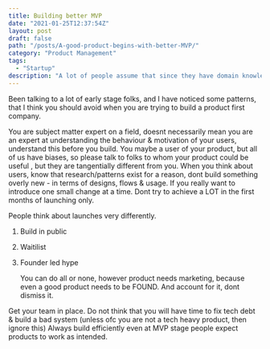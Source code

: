 ```yaml
---
title: Building better MVP
date: "2021-01-25T12:37:54Z"
layout: post
draft: false
path: "/posts/A-good-product-begins-with-better-MVP/"
category: "Product Management"
tags:
  - "Startup"
description: "A lot of people assume that since they have domain knowledge, their product will succeed. That is not true always!"
---
```


Been talking to a lot of early stage folks, and I have noticed some patterns, that I think you should avoid when you are trying to build a product first company.

You are subject matter expert on a field, doesnt necessarily mean you are an expert at understanding the behaviour & motivation of your users, understand this before you build. You maybe a user of your product, but all of us have biases, so please talk to folks to whom your product could be useful , but they are tangentially different from you. When you think about users, know that research/patterns exist for a reason, dont build something overly new - in terms of designs, flows & usage. If you really want to introduce one small change at a time. Dont try to achieve a LOT in the first months of launching only.

People think about launches very differently.

1. Build in public

2. Waitilist

3. Founder led hype

   You can do all or none, however product needs marketing, because even a good product needs to be FOUND. And account for it, dont dismiss it.
   

Get your team in place. Do not think that you will have time to fix tech debt & build a bad system (unless ofc you are not a tech heavy product, then ignore this) Always build efficiently even at MVP stage people expect products to work as intended.

